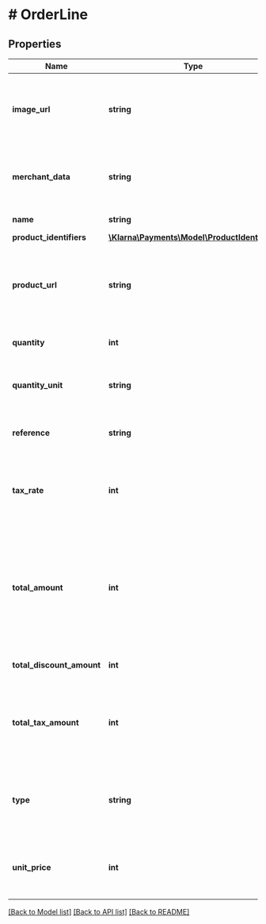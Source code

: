 # # OrderLine

## Properties

Name | Type | Description | Notes
------------ | ------------- | ------------- | -------------
**image_url** | **string** | URL to an image that can be later embedded in communications between Klarna and the customer. (max 1024 characters) | [optional] 
**merchant_data** | **string** | Used for storing merchant&#39;s internal order number or other reference. Pass through field. (max 255 characters) | [optional] 
**name** | **string** | Descriptive name of the order line item. | 
**product_identifiers** | [**\Klarna\Payments\Model\ProductIdentifiers**](ProductIdentifiers.md) |  | [optional] 
**product_url** | **string** | URL to the product in the merchant’s webshop that can be later used in communications between Klarna and the customer. (max 1024 characters) | [optional] 
**quantity** | **int** | Quantity of the order line item. Must be a non-negative number. | 
**quantity_unit** | **string** | Unit used to describe the quantity, e.g. kg, pcs, etc. If defined the value has to be 1-8 characters. | [optional] 
**reference** | **string** | Client facing article number, SKU or similar. Max length is 64 characters. | [optional] 
**tax_rate** | **int** | Tax rate of the order line. Non-negative value. The percentage value is represented with two implicit decimals. I.e 1900 &#x3D; 19%. | [optional] 
**total_amount** | **int** | Total amount of the order line. Must be defined as non-negative minor units. Includes tax and discount. Eg: 2500&#x3D;25 euros Value &#x3D; (quantity x unit_price) - total_discount_amount.  (max value: 100000000) | 
**total_discount_amount** | **int** | Non-negative minor units. Includes tax. Eg: 500&#x3D;5 euros | [optional] 
**total_tax_amount** | **int** | Total tax amount of the order line. Must be within ±1 of total_amount - total_amount 10000 / (10000 + tax_rate). Negative when type is discount. | [optional] 
**type** | **string** | Type of the order line item. The possible values are:  physical discount shipping_fee sales_tax digital gift_card store_credit surcharge | [optional] 
**unit_price** | **int** | Price for a single unit of the order line. Non-negative minor units. Includes tax, excludes discount. (max value: 100000000) | 

[[Back to Model list]](../../README.md#documentation-for-models) [[Back to API list]](../../README.md#documentation-for-api-endpoints) [[Back to README]](../../README.md)



